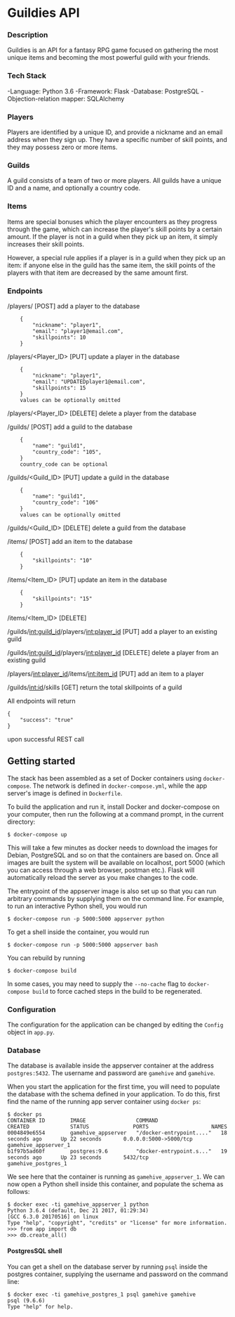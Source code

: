 Guildies API
==========

### Description

Guildies is an API for a fantasy RPG game focused on gathering the most unique items and becoming the most powerful guild with your friends. 


### Tech Stack
-Language: Python 3.6
-Framework: Flask
-Database: PostgreSQL
-Objection-relation mapper: SQLAlchemy


### Players

Players are identified by a unique ID, and provide a nickname and an email address when they sign up. They have a specific number of skill points, and they may possess zero or more items.

### Guilds

A guild consists of a team of two or more players. All guilds have a unique ID and a name, and  optionally a country code.

### Items

Items are special bonuses which the player encounters as they progress through the game, which can increase the player's skill points by a certain amount. If the player is not in a guild when they pick up an item, it simply increases their skill points. 

However, a special rule applies if a player is in a guild when they pick up an item: if anyone else in the guild has the same item, the skill points of the players with that item are decreased by the same amount first.


### Endpoints



/players/ [POST]
add a player to the database
~~~
    {
    	"nickname": "player1",
    	"email": "player1@email.com",
    	"skillpoints": 10
    }
~~~

/players/<Player_ID> [PUT]
update a player in the database
~~~
    {
    	"nickname": "player1",
    	"email": "UPDATEDplayer1@email.com",
    	"skillpoints": 15
    }
    values can be optionally omitted
~~~

/players/<Player_ID> [DELETE]
delete a player from the database

/guilds/ [POST]
add a guild to the database
~~~
    {
    	"name": "guild1",
    	"country_code": "105",
    }
    country_code can be optional

~~~

/guilds/<Guild_ID> [PUT]
update a guild in the database
~~~
    {
    	"name": "guild1",
    	"country_code": "106"
    }
    values can be optionally omitted
~~~

/guilds/<Guild_ID> [DELETE]
delete a guild from the database


/items/ [POST]
add an item to the database
~~~
    {
    	"skillpoints": "10"
    }
~~~

/items/<Item_ID> [PUT]
update an item in the database
~~~
    {
    	"skillpoints": "15"
    }
~~~

/items/<Item_ID> [DELETE]

/guilds/<int:guild_id>/players/<int:player_id> [PUT]
add a player to an existing guild

/guilds/<int:guild_id>/players/<int:player_id> [DELETE]
delete a player from an existing guild

/players/<int:player_id>/items/<int:item_id> [PUT]
add an item to a player

/guilds/<int:id>/skills [GET]
return the total skillpoints of a guild


All endpoints will return 
```
{
    "success": "true"
}
```
upon successful REST call

Getting started
---------------

The stack has been assembled as a set of Docker containers using `docker-compose`. The network is defined in `docker-compose.yml`, while the app server's image is defined in `Dockerfile`. 

To build the application and run it, install Docker and docker-compose on your computer, then run the following at a command prompt, in the current directory:

```
$ docker-compose up
```

This will take a few minutes as docker needs to download the images for Debian, PostgreSQL and so on that the containers are based on. Once all images are built the system will be available on localhost, port 5000 (which you can access through a web browser, postman etc.). Flask will automatically reload the server as you make changes to the code.

The entrypoint of the appserver image is also set up so that you can run arbitrary commands by supplying them on the command line. For example, to run an interactive Python shell, you would run

```
$ docker-compose run -p 5000:5000 appserver python
``` 

To get a shell inside the container, you would run


```
$ docker-compose run -p 5000:5000 appserver bash
```


You can rebuild by running 

```
$ docker-compose build
```

In some cases, you may need to supply the `--no-cache` flag to `docker-compose build` to force cached steps in the build to be regenerated.

### Configuration

The configuration for the application can be changed by editing the `Config` object in `app.py`.

### Database

The database is available inside the appserver container at the address `postgres:5432`. The username and password are `gamehive` and `gamehive`.

When you start the application for the first time, you will need to populate the database with the schema defined in your application. To do this, first find the name of the running app server container using `docker ps`:

```
$ docker ps
CONTAINER ID        IMAGE                COMMAND                  CREATED             STATUS              PORTS                    NAMES
0004849e6554        gamehive_appserver   "/docker-entrypoint...."   18 seconds ago      Up 22 seconds       0.0.0.0:5000->5000/tcp   gamehive_appserver_1
b1f97b5ad60f        postgres:9.6         "docker-entrypoint.s..."   19 seconds ago      Up 23 seconds       5432/tcp                 gamehive_postgres_1
```

We see here that the container is running as `gamehive_appserver_1`. We can now open a Python shell inside this container, and populate the schema as follows:

```
$ docker exec -ti gamehive_appserver_1 python
Python 3.6.4 (default, Dec 21 2017, 01:29:34)
[GCC 6.3.0 20170516] on linux
Type "help", "copyright", "credits" or "license" for more information.
>>> from app import db
>>> db.create_all()
```

#### PostgresSQL shell

You can get a shell on the database server by running `psql` inside the postgres container, supplying the username and password on the command line:

```
$ docker exec -ti gamehive_postgres_1 psql gamehive gamehive
psql (9.6.6)
Type "help" for help.
